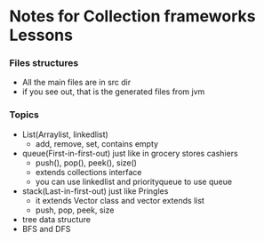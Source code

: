 # Notes for Collection frameworks Lessons #
### Files structures
- All the main files are in src dir
- if you see out, that is the generated files from jvm
### Topics
* List(Arraylist, linkedlist)
  * add, remove, set, contains empty
* queue(First-in-first-out) just like in grocery stores cashiers
  * push(), pop(), peek(), size()
  * extends collections interface
  * you can use linkedlist and priorityqueue to use queue
* stack(Last-in-first-out) just like Pringles
  * it extends Vector class and vector extends list
  * push, pop, peek, size
* tree data structure 
* BFS and DFS 